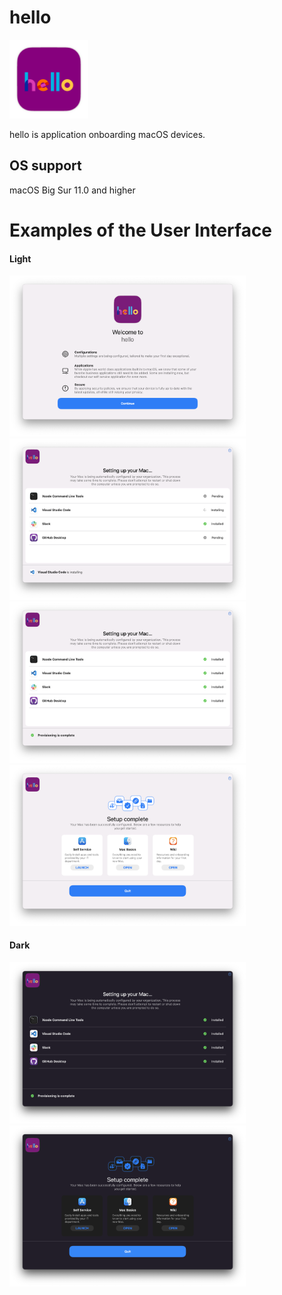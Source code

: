 # hello
<img src="/assets/HelloIcon.png" width=25% height=25%>

hello is application onboarding macOS devices.

## OS support
macOS Big Sur 11.0 and higher

# Examples of the User Interface

#### Light
<img src="/assets/demo_light_1.png" width=75% height=75%>
<img src="/assets/demo_light_2.png" width=75% height=75%>
<img src="/assets/demo_light_3.png" width=75% height=75%>
<img src="/assets/demo_light_4.png" width=75% height=75%>

#### Dark
<img src="/assets/demo_dark_3.png" width=75% height=75%>
<img src="/assets/demo_dark_4.png" width=75% height=75%>
